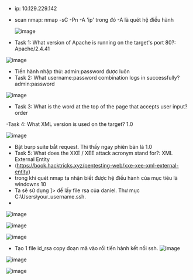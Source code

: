 - ip: 10.129.229.142 
- scan nmap: nmap -sC -Pn -A 'ip' trong đó -A là quét hệ điều hành

  ![image](https://github.com/Pminh21/HTB_writeup/assets/169346714/5a6f6d94-7ec6-458b-b9b5-273598c8a0d1)

- Task 1: What version of Apache is running on the target's port 80?:  Apache/2.4.41


![image](https://github.com/Pminh21/HTB_writeup/assets/169346714/e0c867e6-b3f1-49e4-84d4-7b6f4765135d)

- Tiến hành nhập thử: admin:password được luôn
- Task 2: What username:password combination logs in successfully? admin:password 

![image](https://github.com/Pminh21/HTB_writeup/assets/169346714/817f7d9d-1add-42bd-bc94-72e4f63c6f19)

- Task 3: What is the word at the top of the page that accepts user input? order

-Task 4: What XML version is used on the target? 1.0

![image](https://github.com/Pminh21/HTB_writeup/assets/169346714/482bbfc1-3a12-4145-aac6-dd739ba0513e)

- Bật burp suite bắt request. Thì thấy ngay phiên bản là 1.0
- Task 5: What does the XXE / XEE attack acronym stand for?: XML External Entity
- (https://book.hacktricks.xyz/pentesting-web/xxe-xee-xml-external-entity)
- trong khi quét nmap ta nhận biết được hệ điều hành của mục tiêu là windowns 10
- Ta sẽ sử dụng <!DOCTYPE foo [ <!ENTITY ext SYSTEM "file:///etc/passwd" > ]> để lấy file rsa của daniel. Thư mục C:\Users\your_username\.ssh\.
- 
![image](https://github.com/user-attachments/assets/d41997f3-657d-41b8-9e86-2b5159921c65)

![image](https://github.com/user-attachments/assets/1cee386d-6bb9-49a8-9059-2d15b43da55b)

![image](https://github.com/user-attachments/assets/51234349-f114-45fc-8a8e-cc63c76a3672)

- Tạo 1 file id_rsa copy đoạn mã vào rồi tiến hành kết nối ssh.
![image](https://github.com/user-attachments/assets/e302ab0c-2a64-4727-a59d-fa17a35ca3e6)

![image](https://github.com/user-attachments/assets/9e90d411-276b-4cef-a292-66faddcfa0a3)

![image](https://github.com/user-attachments/assets/3b112583-9fde-473d-8c4b-db6ac7797043)

